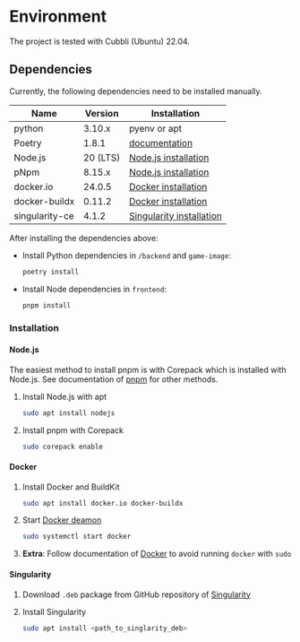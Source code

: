# Environment

The project is tested with Cubbli (Ubuntu) 22.04.

## Dependencies

Currently, the following dependencies need to be installed manually.

|Name|Version|Installation|
|-|-|-|
|python|3.10.x|pyenv or apt|
|Poetry|1.8.1|[documentation](https://python-poetry.org/docs/#installation)|
|Node.js|20 (LTS)|[Node.js installation](#nodejs)|
|pNpm|8.15.x|[Node.js installation](#nodejs)|
|docker.io|24.0.5|[Docker installation](#docker)|
|docker-buildx|0.11.2|[Docker installation](#docker)|
|singularity-ce|4.1.2|[Singularity installation](#singularity)|

After installing the dependencies above:

- Install Python dependencies in `/backend` and `game-image`:

   ```sh
   poetry install
   ```

- Install Node dependencies in `frontend`:

   ```sh
   pnpm install
   ```

### Installation

#### Node.js

The easiest method to install pnpm is with Corepack which is installed with Node.js.
See documentation of [pnpm](https://pnpm.io/installation) for other methods.

1. Install Node.js with apt

   ```sh
   sudo apt install nodejs
   ```

2. Install pnpm with Corepack

   ```sh
   sudo corepack enable
   ```

#### Docker

1. Install Docker and BuildKit

   ```sh
   sudo apt install docker.io docker-buildx
   ```

1. Start [Docker deamon](https://docs.docker.com/config/daemon/start/)

   ```sh
   sudo systemctl start docker
   ```  

1. **Extra**: Follow documentation of [Docker](https://docs.docker.com/engine/install/linux-postinstall/) to avoid running `docker` with `sudo`

#### Singularity

1. Download `.deb` package from GitHub repository of [Singularity](https://github.com/sylabs/singularity/releases/latest)
2. Install Singularity

   ```sh
   sudo apt install <path_to_singlarity_deb>
   ```
